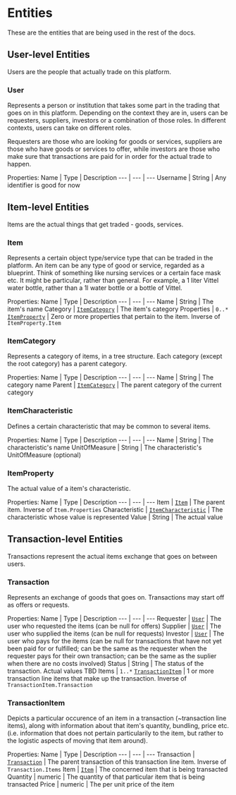 # Entities

These are the entities that are being used in the rest of the docs.

## User-level Entities

Users are the people that actually trade on this platform.

### User

Represents a person or institution that takes some part in the trading that goes on in this platform.
Depending on the context they are in, users can be requesters, suppliers, investors or a combination of those roles. In different contexts, users can take on different roles.

Requesters are those who are looking for goods or services, suppliers are those who have goods or services to offer, while investors are those who make sure that transactions are paid for in order for the actual trade to happen.

Properties:
Name | Type | Description
--- | --- | ---
Username | String | Any identifier is good for now

## Item-level Entities

Items are the actual things that get traded - goods, services.

### Item

Represents a certain object type/service type that can be traded in the platform.
An item can be any type of good or service, regarded as a blueprint. Think of something like nursing services or a certain face mask etc.
It might be particular, rather than general. For example, a 1 liter Vittel water bottle, rather than a 1l water bottle or a bottle of Vittel.

Properties:
Name | Type | Description
--- | --- | ---
Name | String | The item's name
Category | [`ItemCategory`](#itemcategory) | The item's category
Properties | `0..*` [`ItemProperty`](#itemproperty) | Zero or more properties that pertain to the item. Inverse of `ItemProperty.Item`

### ItemCategory

Represents a category of items, in a tree structure. Each category (except the root category) has a parent category.

Properties:
Name | Type | Description
--- | --- | ---
Name | String | The category name
Parent | [`ItemCategory`](#itemcategory) | The parent category of the current category

### ItemCharacteristic

Defines a certain characteristic that may be common to several items.

Properties:
Name | Type | Description
--- | --- | ---
Name | String | The characteristic's name
UnitOfMeasure | String | The characteristic's UnitOfMeasure (optional)

### ItemProperty

The actual value of a item's characteristic.

Properties:
Name | Type | Description
--- | --- | ---
Item | [`Item`](#item) | The parent item. Inverse of `Item.Properties`
Characteristic | [`ItemCharacteristic`](#itemcharacteristic) | The characteristic whose value is represented
Value | String | The actual value

## Transaction-level Entities

Transactions represent the actual items exchange that goes on between users.

### Transaction

Represents an exchange of goods that goes on. Transactions may start off as offers or requests.

Properties:
Name | Type | Description
--- | --- | ---
Requester | [`User`](#user) | The user who requested the items (can be null for offers)
Supplier | [`User`](#user) | The user who supplied the items (can be null for requests)
Investor | [`User`](#user) | The user who pays for the items (can be null for transactions that have not yet been paid for or fulfilled; can be the same as the requester when the requester pays for their own transaction; can be the same as the suplier when there are no costs involved)
Status | String | The status of the transaction. Actual values TBD
Items | `1..*` [`TransactionItem`](#transactionitem) | 1 or more transaction line items that make up the transaction. Inverse of `TransactionItem.Transaction`

### TransactionItem

Depicts a particular occurence of an item in a transaction (~transaction line items), along with information about that item's quantity, bundling, price etc. (i.e. information that does not pertain particularily to the item, but rather to the logistic aspects of moving that item around).

Properties:
Name | Type | Description
--- | --- | ---
Transaction | [`Transaction`](#transaction) | The parent transaction of this transaction line item. Inverse of `Transaction.Items`
Item | [`Item`](#item) | The concerned item that is being transacted
Quantity | numeric | The quantity of that particular item that is being transacted
Price | numeric | The per unit price of the item

